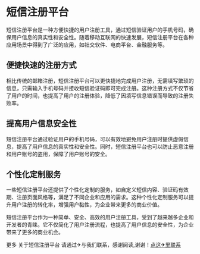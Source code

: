 # 短信注册平台

短信注册平台是一种方便快捷的用户注册工具，通过短信验证用户的手机号码，确保用户信息的真实性和安全性。随着移动互联网的快速发展，短信注册平台在各种应用场景中得到了广泛的应用，如社交软件、电商平台、金融服务等。

## 便捷快速的注册方式

相比传统的邮箱注册，短信注册平台可以更快捷地完成用户注册，无需填写繁琐的信息，只需输入手机号码并接收短信验证码即可完成注册。这种注册方式不仅节省了用户的时间，也提高了用户的注册体验，降低了因填写信息错误而导致的注册失败率。

## 提高用户信息安全性

短信注册平台通过验证用户的手机号码，可以有效地避免用户注册时提供虚假信息，提高了用户信息的真实性和安全性。同时，短信注册平台也可以防止恶意注册和用户账号的盗用，保障了用户账号的安全。

## 个性化定制服务

一些短信注册平台还提供了个性化定制的服务，如自定义短信内容、验证码有效期、注册页面风格等，满足了不同企业和应用的需求。这种个性化定制服务可以提升用户注册的转化率，增强用户黏性，为企业带来更多的商业价值。

短信注册平台作为一种简单、安全、高效的用户注册工具，受到了越来越多企业和开发者的青睐。它不仅简化了用户注册流程，也提高了用户信息的安全性，为企业带来了更多的商业机会。

更多 关于短信注册平台 请通过✈与我们联系，感谢阅读,谢谢！[点这✈里联系](https://ads.k02.cc)